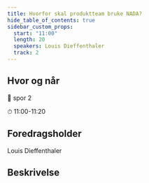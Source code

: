 ```yaml
---
title: Hvorfor skal produktteam bruke NADA?
hide_table_of_contents: true
sidebar_custom_props:
  start: "11:00"
  length: 20
  speakers: Louis Dieffenthaler
  track: 2
---
```


## Hvor og når
📌  spor 2

⏱  11:00-11:20

## Foredragsholder
Louis Dieffenthaler


## Beskrivelse

